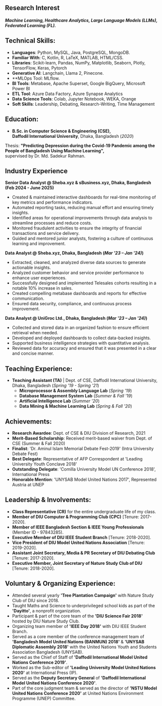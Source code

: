 ## Research Interest
##### Machine Learning, Healthcare Analytics, Large Language Models (LLMs), Federated Learning (FL).

## Technical Skills:  
- **Languages**: Python, MySQL, Java, PostgreSQL, MongoDB.
- **Familiar With**: C, Kotlin, R, LaTeX, MATLAB, HTML/CSS.
- **Libraries**: Scikit-learn, Pandas, NumPy, Matplotlib, Seaborn, Plotly, TensorFlow, Keras, Pytorch
- **Generative AI**: Langchain, Llama 2, Pinecone.
- **MLOps Tool: MLflow.
- **BI Tools**: Metabase, Apache Superset, Google BigQuery, Microsoft Power BI  
- **ETL Tool**: Azure Data Factory, Azure Synapse Analytics 
- **Data Science Tools**: Colab, Jupyter Notebook, WEKA, Orange  
- **Soft Skills**: Leadership, Debating, Research-Writing, Time Management

## Education:  
- **B.Sc. in Computer Science & Engineering (CSE),**  
  **Daffodil International University**, Dhaka, Bangladesh (_2020_)
  
Thesis: **"Predicting Depression during the Covid-19 Pandemic among the People of Bangladesh Using Machine Learning",**  
  supervised by Dr. Md. Sadekur Rahman.

## Industry Experience
**Senior Data Analyst @ Sheba.xyz & sBusiness.xyz, Dhaka, Bangladesh (Feb 2024 - June 2025)**
- Created & maintained interactive dashboards for real-time monitoring of key metrics and performance indicators.
- Automated reporting tasks, reducing manual effort and ensuring timely insights.
- Identified areas for operational improvements through data analysis to streamline processes and reduce costs.
- Monitored fraudulent activities to ensure the integrity of financial transactions and service delivery.
- Guided and mentored junior analysts, fostering a culture of continuous learning and improvement.

**Data Analyst @ Sheba.xyz, Dhaka, Bangladesh (_Mar '23 – Jan '24)_)**
- Extracted, cleaned, and analyzed diverse data sources to generate actionable insights.
- Analyzed customer behavior and service provider performance to enhance user experiences.
- Successfully designed and implemented Telesales cohorts resulting in a notable 10% increase in sales.
- Created compelling metabase dashboards and reports for effective communication.
- Ensured data security, compliance, and continuous process improvement.

**Data Analyst @ UniGroc Ltd., Dhaka, Bangladesh  (_Mar '23 – Jan '24)_)**
- Collected and stored data in an organized fashion to ensure efficient retrieval when needed.
- Developed and deployed dashboards to collect data-backed insights.
- Supported business intelligence strategies with quantitative analysis.
- Reviewed data for accuracy and ensured that it was presented in a clear and concise manner.

## Teaching Experience:  
- **Teaching Assistant (TA)** | Dept. of CSE, Daffodil International University, Dhaka, Bangladesh (_Spring '19 - Spring '21_)  
  - **Microprocessor & Assembly Language Lab** (_Spring '19_)  
  - **Database Management System Lab** (_Summer & Fall '19_)  
  - **Artificial Intelligence Lab** (_Summer '20_)  
  - **Data Mining & Machine Learning Lab** (_Spring & Fall '20_)

## Achievements:  
- **Research Awardee**: Dept. of CSE & DIU Division of Research, 2021  
- **Merit-Based Scholarship**: Received merit-based waiver from Dept. of CSE (Summer & Fall 2020)  
- **Finalist**: 'Dr. Aminul Islam Memorial Debate Fest-2019' (Intra University Debate Fest)  
- **Best Delegate**: Representative of AFP Correspondent at 'Leading University Youth Conclave 2018'  
- **Outstanding Delegate**: 'Comilla University Model UN Conference 2018', International Press  
- **Honorable Mention**: 'UNYSAB Model United Nations 2017', Represented Austria at UNEP
  
## Leadership & Involvements:  
- **Class Representative (CR)** for the entire undergraduate life of my class.  
- **Member of DIU Computer & Programming Club (CPC)** [Tenure: 2017-2020].  
- **Member of IEEE Bangladesh Section & IEEE Young Professionals** (Member ID - 97843285).  
- **Executive Member of DIU IEEE Student Branch** [Tenure: 2018-2020].  
- **Vice President of DIU Model United Nations Association** [Tenure: 2019-2020].  
- **Assistant Joint Secretary, Media & PR Secretary of DIU Debating Club** [Tenure: 2017-2020].  
- **Executive Member, Joint Secretary of Nature Study Club of DIU** [Tenure: 2018-2020].

## Voluntary & Organizing Experience:  
- Attended several yearly **'Tree Plantation Campaign'** with Nature Study Club of DIU since 2018.  
- Taught Maths and Science to underprivileged school kids as part of the **'Dayitto'**, a nonprofit organization.  
- Participant & part of the core team of the **'DIU Science Fair 2018'** hosted by DIU Nature Study Club.  
- Organizing team member of **'IEEE Day 2018'** with DIU IEEE Student Branch.  
- Served as a core member of the conference management team of **'Bangladesh Model United Nations (BANMUN) 2018'** & **'UNYSAB Diplomatic Assembly 2018'** with the United Nations Youth and Students Association Bangladesh (UNYSAB).  
- Served as the Chief of Staff of **'Daffodil International Model United Nations Conference 2019'**.  
- Worked as the Sub-editor of **'Leading University Model United Nations 2020'** at International Press (IP).  
- Served as the **Deputy Secretary General** of **'Daffodil International Model United Nations Conference 2020'**.  
- Part of the core judgment team & served as the director of **'NSTU Model United Nations Conference 2020'** at United Nations Environment Programme (UNEP) Committee.


